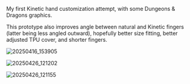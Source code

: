 My first Kinetic hand customization attempt, with some Dungeons & Dragons graphics.

This prototype also improves angle between natural and Kinetic fingers (latter being less angled outward), hopefully better size fitting, better adjusted TPU cover, and shorter fingers.

![20250416_153905](https://github.com/user-attachments/assets/50eafb9d-c313-4764-ab73-88011156cf2a)


![20250426_121202](https://github.com/user-attachments/assets/e5df9a05-42ea-428e-a299-5d2cd78d6b99)


![20250426_121155](https://github.com/user-attachments/assets/8568edd8-d3e7-4922-bf53-268bc63e2cc7)
